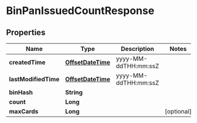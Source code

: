 
# BinPanIssuedCountResponse

## Properties
Name | Type | Description | Notes
------------ | ------------- | ------------- | -------------
**createdTime** | [**OffsetDateTime**](OffsetDateTime.md) | yyyy-MM-ddTHH:mm:ssZ | 
**lastModifiedTime** | [**OffsetDateTime**](OffsetDateTime.md) | yyyy-MM-ddTHH:mm:ssZ | 
**binHash** | **String** |  | 
**count** | **Long** |  | 
**maxCards** | **Long** |  |  [optional]



